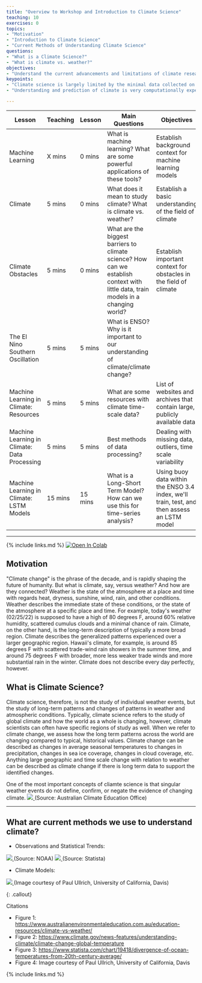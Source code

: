 ```yaml
---
title: "Overview to Workshop and Introduction to Climate Science"
teaching: 10
exercises: 0
topics:
- "Motivation" 
- "Introduction to Climate Science"
- "Current Methods of Understanding Climate Science"
questions: 
- "What is a Climate Science?"
- "What is climate vs. weather?"
objectives:
- "Understand the current advancements and limitations of climate research"
keypoints:
- "Climate science is largely limited by the minimal data collected on timescales necessary to assess long-scale patterns."
- "Understanding and prediction of climate is very computationally expensive and still very limited."

---
```


| Lesson        | Teaching | Lesson | Main Questions                  | Objectives                       |
| -----------   | -------- |------- |-------------------------------- |--------------------------------- |
| Machine Learning | X mins | 0 mins | What is machine learning? What are some powerful applications of these tools? | Establish background context for machine learning models| 
| Climate  | 5 mins | 0 mins | What does it mean to study climate? What is climate vs. weather? | Establish a basic understanding of the field of climate|
| Climate Obstacles | 5 mins | 0 mins | What are the biggest barriers to climate science? How can we establish context with little data, train models in a changing world? | Establish important context for obstacles in the field of climate|
| The El Nino Southern Oscillation | 5 mins | 5 mins | What is ENSO? Why is it important to our understanding of climate/climate change?| | 
| Machine Learning in Climate: Resources | 5 mins | 5 mins | What are some resources with climate time-scale data? | List of websites and archives that contain large, publicly available data|
| Machine Learning in Climate: Data Processing | 5 mins | 5 mins | Best methods of data processing? | Dealing with missing data, outliers, time scale variability|
| Machine Learning in Climate: LSTM Models | 15 mins | 15 mins | What is a Long-Short Term Model? How can we use this for time-series analysis?| Using buoy data within the ENSO 3.4 index, we'll train, test, and then assess an LSTM model |

---

{% include links.md %}
[![Open In Colab](https://colab.research.google.com/assets/colab-badge.svg)](https://colab.research.google.com/drive/1AUIlFg4bdk5dQatek4pMnC1jIhJj9mqG?usp=sharing)

## Motivation
"Climate change" is the phrase of the decade, and is rapidly shaping the future of humanity. But what is climate, say, versus weather? And how are they connected? Weather is the state of the atmosphere at a place and time with regards heat, dryness, sunshine, wind, rain, and other conditions. Weather describes the immediate state of these conditions, or the state of the atmosphere at a specific place and time. For example, today's weather (02/25/22) is supposed to have a high of 80 degrees F, around 60% relative humidity, scattered cumulus clouds and a minimal chance of rain. Climate, on the other hand, is the long-term description of typically a more broad region. Climate describes the generalized patterns experienced over a larger geographic region. Hawaii's climate, for example, is around 85 degrees F with scattered trade-wind rain showers in the summer time, and around 75 degrees F with broader, more less weaker trade winds and more substantial rain in the winter. Climate does not describe every day perfectly, however. 

## What is Climate Science?

Climate science, therefore, is not the study of individual weather events, but the study of long-term patterns and changes of patterns in weather and atmospheric conditions. Typically, climate science refers to the study of global climate and how the world as a whole is changing, however, climate scientists can often have specific regions of study as well. When we refer to climate change, we assess how the long term patterns across the world are changing compared to typical, historical values. Climate change can be described as changes in average seasonal temperatures to changes in precipitation, changes in sea ice coverage, changes in cloud coverage, etc. Anything large geographic and time scale change with relation to weather can be described as climate change if there is long term data to support the identified changes. 

One of the most important concepts of cliamte science is that singular weather events do not define, confirm, or negate the evidence of changing climate. 
<a href="{{ page.root }}/fig/01climatevsweather.jpg">
 <img src="{{ page.root }}/fig/01climatevsweather.jpg"/>
</a>
(Source: Australian Climate Education Office) 

---
## What are current methods we use to understand climate? 
- Observations and Statistical Trends: 
<a href="{{ page.root }}/fig/01c_climatestatistics.png">
 <img src="{{ page.root }}/fig/01c_cliamtestatistics.png"/>
</a>
(Source: NOAA) 

<a href="{{ page.root }}/fig/01d_oceantemps.png">
 <img src="{{ page.root }}/fig/01d_oceantemps.png"/>
</a>
(Source: Statista) 


- Climate Models: 
<a href="{{ page.root }}/fig/01b_gpawg-climate-earth-systems-models.png">
 <img src="{{ page.root }}/fig/01b_gpawg-climate-earth-systems-models.png"/>
</a>
(Image courtesy of Paul Ullrich, University of California, Davis) 

{: .callout}




Citations
- Figure 1: https://www.australianenvironmentaleducation.com.au/education-resources/climate-vs-weather/
- Figure 2: https://www.climate.gov/news-features/understanding-climate/climate-change-global-temperature
- Figure 3: https://www.statista.com/chart/19418/divergence-of-ocean-temperatures-from-20th-century-average/
- Figure 4: Image courtesy of Paul Ullrich, University of California, Davis

{% include links.md %}
